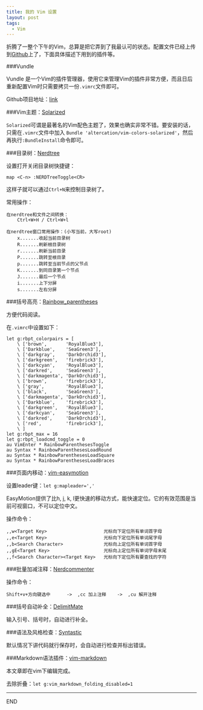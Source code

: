 ```yaml
---
title: 我的 Vim 设置
layout: post
tags:
  - Vim
---
```


折腾了一整个下午的Vim，总算是把它弄到了我最认可的状态。配置文件已经上传到[Github](...)上了，下面具体描述下用到的插件等。

###Vundle

Vundle 是一个Vim的插件管理器，使用它来管理Vim的插件非常方便，而且日后重新配置Vim时只需要拷贝一份`.vimrc`文件即可。

Github项目地址：[link](https://github.com/gmarik/Vundle.vim)


###Vim主题：[Solarized](http://ethanschoonover.com/solarized)


`Solarized`可谓是最著名的Vim配色主题了，效果也确实非常不错。要安装的话，只需在`.vimrc`文件中加入 `Bundle 'altercation/vim-colors-solarized'`，然后再执行`:BundleInstall`命令即可。

###目录树：[Nerdtree](https://github.com/scrooloose/nerdtree)

设置打开关闭目录树快捷键：

```
map <C-n> :NERDTreeToggle<CR>
```

这样子就可以通过`Ctrl+N`来控制目录树了。

常用操作：

```
在nerdtree和文件之间转换：
    Ctrl+W+H / Ctrl+W+l

在nerdtree窗口常用操作：(小写当前，大写root)
    x.......收起当前目录树
    R.......刷新根目录树
    r.......刷新当前目录
    P.......跳转至根目录
    p.......跳转至当前节点的父节点
    K.......到同目录第一个节点
    J.......最后一个节点
    i.......上下分屏
    s.......左右分屏
```
###括号高亮：[Rainbow_parentheses](https://github.com/kien/rainbow_parentheses.vim)

方便代码阅读。

在`.vimrc`中设置如下：

```
let g:rbpt_colorpairs = [
    \ ['brown',       'RoyalBlue3'],
    \ ['Darkblue',    'SeaGreen3'],
    \ ['darkgray',    'DarkOrchid3'],
    \ ['darkgreen',   'firebrick3'],
    \ ['darkcyan',    'RoyalBlue3'],
    \ ['darkred',     'SeaGreen3'],
    \ ['darkmagenta', 'DarkOrchid3'],
    \ ['brown',       'firebrick3'],
    \ ['gray',        'RoyalBlue3'],
    \ ['black',       'SeaGreen3'],
    \ ['darkmagenta', 'DarkOrchid3'],
    \ ['Darkblue',    'firebrick3'],
    \ ['darkgreen',   'RoyalBlue3'],
    \ ['darkcyan',    'SeaGreen3'],
    \ ['darkred',     'DarkOrchid3'],
    \ ['red',         'firebrick3'],
    \ ]
let g:rbpt_max = 16
let g:rbpt_loadcmd_toggle = 0
au VimEnter * RainbowParenthesesToggle
au Syntax * RainbowParenthesesLoadRound
au Syntax * RainbowParenthesesLoadSquare
au Syntax * RainbowParenthesesLoadBraces
```


###页面内移动：[vim-easymotion](https://github.com/Lokaltog/vim-easymotion)

设置leader键：`let g:mapleader=','`

EasyMotion提供了比h, j, k, l更快速的移动方式，能快速定位。它的有效范围是当前可视窗口，不可以定位中文。

操作命令：

```
,,w<Target Key>                     光标向下定位所有单词首字母
,,e<Target Key>                     光标向下定位所有单词尾字母
,,b<Search Character>               光标向上定位所有单词首字母
,,gE<Target Key>                    光标向上定位所有单词字母末尾
,,f<Search Character><Target Key>   光标向下定位所有要查找的字符
```


###批量加减注释：[Nerdcommenter](https://github.com/scrooloose/nerdcommenter)

操作命令：

```
Shift+v+方向键选中      ->  ,cc 加上注释    ->  ,cu 解开注释
```


###括号自动补全：[DelimitMate](https://github.com/Raimondi/delimitMate)

输入引号、括号时，自动进行补全。


###语法及风格检查：[Syntastic](https://github.com/scrooloose/syntastic)

默认情况下讲代码就行保存时，会自动进行检查并标出错误。

###Markdown语法插件：[vim-markdown](https://github.com/plasticboy/vim-markdown)

本文章即在vim下编辑完成。

去除折叠：`let g:vim_markdown_folding_disabled=1`


---
END
